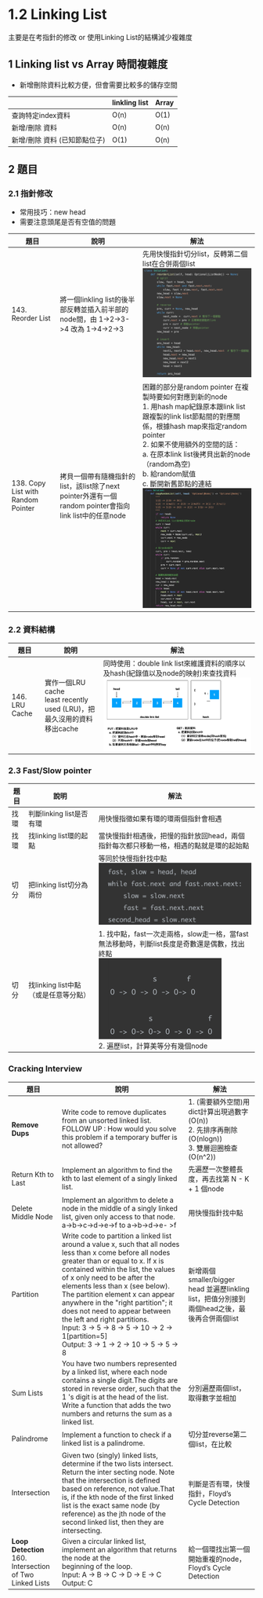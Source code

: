 # 1.2 Linking List

主要是在考指針的修改 or 使用Linking List的結構減少複雜度

## 1 Linking list vs Array 時間複雜度

* 新增刪除資料比較方便，但會需要比較多的儲存空間

|                               | linkling list | Array |
| ----------------------------- | ------------- | ----- |
| 查詢特定index資料             | O(n)          | O(1)  |
| 新增/刪除 資料                | O(n)          | O(n)  |
| 新增/刪除 資料 (已知節點位子) | O(1)          | O(n)  |



## 2 題目

### 2.1 指針修改

* 常用技巧：new head
* 需要注意頭尾是否有空值的問題

| 題目                               | 說明                                                         | 解法                                                         |
| ---------------------------------- | ------------------------------------------------------------ | ------------------------------------------------------------ |
| 143. Reorder List                  | 將一個linkling list的後半部反轉並插入前半部的node間，由 1->2->3->4 改為 1->4->2->3 | 先用快慢指針切分list，反轉第二個list在合併兩個list<img src="readme.assets/截圖 2023-01-31 下午7.10.17.png" alt="截圖 2023-01-31 下午7.10.17" style="zoom:67%;" /> |
| 138. Copy List with Random Pointer | 拷貝一個帶有隨機指針的list，該list除了next pointer外還有一個random pointer會指向link list中的任意node | 困難的部分是random pointer 在複製時要如何對應到新的node<br>1. 用hash map紀錄原本跟link list跟複製的link list節點間的對應關係，根據hash map來指定random pointer<br>2. 如果不使用額外的空間的話：<br>  a. 在原本link list後拷貝出新的node（random為空)<br>  b. 給random賦值<br>  c. 斷開新舊節點的連結<br/><img src="readme.assets/截圖 2023-01-31 下午8.38.49.png" alt="截圖 2023-01-31 下午8.38.49" style="zoom:150%;" /> |

### 2.2 資料結構

| 題目           | 說明                                                         | 解法                                                         |
| -------------- | ------------------------------------------------------------ | ------------------------------------------------------------ |
| 146. LRU Cache | 實作一個LRU cache<br> least recently used (LRU)，把最久沒用的資料移出cache | 同時使用：double link list來維護資料的順序以及hash(紀錄值以及node的映射)來查找資料<br><img src="readme.assets/截圖 2023-02-01 下午6.51.23.png" alt="截圖 2023-02-01 下午6.51.23" style="zoom:150%;" /> |

### 2.3 Fast/Slow pointer

| 題目 | 說明                                 | 解法                                                         |
| ---- | ------------------------------------ | ------------------------------------------------------------ |
| 找環 | 判斷linking list是否有環             | 用快慢指徵如果有環的環兩個指針會相遇                         |
| 找環 | 找linking list環的起點               | 當快慢指針相遇後，把慢的指針放回head，兩個指針每次都只移動一格，相遇的點就是環的起始點 |
| 切分 | 把linking list切分為兩份             | 等同於快慢指針找中點<br><img src="readme.assets/截圖 2023-01-31 下午6.30.21.png" alt="截圖 2023-01-31 下午6.30.21" style="zoom:50%;" /> |
| 切分 | 找linking list中點（或是任意等分點） | 1. 找中點，fast一次走兩格，slow走一格，當fast無法移動時，判斷list長度是奇數還是偶數，找出終點<br><img src="readme.assets/截圖 2023-01-31 下午6.23.09.png" alt="截圖 2023-01-31 下午6.23.09" style="zoom:50%;" /><br>2. 遍歷list，計算美等分有幾個node |

### Cracking Interview

| 題目                                                        | 說明                                                         | 解法                                                         |
| ----------------------------------------------------------- | ------------------------------------------------------------ | ------------------------------------------------------------ |
| **Remove Dups**                                             | Write code to remove duplicates from an unsorted linked list.<br/>FOLLOW UP : How would you solve this problem if a temporary buffer is not allowed? | 1. (需要額外空間)用dict計算出現過數字(O(n))<br>2. 先排序再刪除(O(nlogn)) <br>3. 雙層迴圈檢查(O(n^2)) |
| Return Kth to Last                                          | Implement an algorithm to find the kth to last element of a singly linked list. | 先遍歷一次整體長度，再去找第 N - K + 1 個node                |
| Delete Middle Node                                          | Implement an algorithm to delete a node in the middle of a singly linked list, given only access to that node.<br>a->b->c->d->e->f   to   a->b->d->e- >f | 用快慢指針找中點                                             |
| Partition                                                   | Write code to partition a linked list around a value x, such that all nodes less than x come before all nodes greater than or equal to x. If x is contained within the list, the values of x only need to be after the elements less than x (see below). The partition element x can appear anywhere in the "right partition"; it does not need to appear between the left and right partitions.<br>Input: 3 -> 5 -> 8 -> 5 -> 10 -> 2 -> 1[partition=5] <br>Output: 3 -> 1 -> 2 -> 10 -> 5 -> 5 -> 8 | 新增兩個smaller/bigger head 並遍歷linkling list，把值分別接到兩個head之後，最後再合併兩個list |
| Sum Lists                                                   | You have two numbers represented by a linked list, where each node contains a single digit.The digits are stored in reverse order, such that the 1 's digit is at the head of the list. Write a function that adds the two numbers and returns the sum as a linked list. | 分別遍歷兩個list，取得數字並相加                             |
| Palindrome                                                  | Implement a function to check if a linked list is a palindrome. | 切分並reverse第二個list，在比較                              |
| Intersection                                                | Given two (singly) linked lists, determine if the two lists intersect. Return the inter­ secting node. Note that the intersection is defined based on reference, not value.That is, if the kth node of the first linked list is the exact same node (by reference) as the jth node of the second linked list, then they are intersecting. | 判斷是否有環，快慢指針，Floyd’s Cycle Detection              |
| **Loop Detection**<br>160. Intersection of Two Linked Lists | Given a circular linked list, implement an algorithm that returns the node at the<br/>beginning of the loop. <br>Input: A -> B -> C -> D -> E -> C<br/>Output: C | 給一個環找出第一個開始重複的node，Floyd’s Cycle Detection    |

